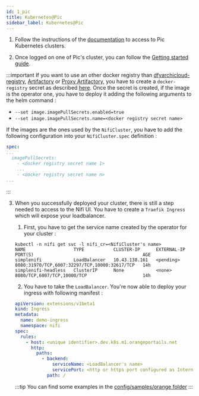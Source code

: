 ```yaml
---
id: 1_pic
title: Kubernetes@Pic
sidebar_label: Kubernetes@Pic
---
```


1. Follow the instructions of the [documentation](https://orange-opensource.github.io/deploy-k8s-rke-pic/) to access to Pic Kubernetes clusters.

2. Once logged on one of Pic's cluster, you can follow the [Getting started guide](/nifikop/docs/7_dfy_orange/1_getting_started).

:::important
If you want to use an other docker registry than [dfyarchicloud-registry](https://gitlab.si.francetelecom.fr/dfyarchicloud/dfyarchicloud-registry/container_registry), [Artifactory](https://artifactory.packages.install-os.multis.p.fti.net/webapp/#/packages/docker/?state=eyJxdWVyeSI6e319) or [Proxy Artifactory](https://ext-dockerio.artifactory.si.francetelecom.fr/webapp/#/packages/docker/?state=eyJxdWVyeSI6e319), you have to create a `docker-registry` secret as described [here](https://dfyarchicloud.app.cf.sph.hbx.geo.francetelecom.fr/kubernetes/gitlab/registry-authent-k8s/).
Once the secret is created, if the image is the operator one, you have to deploy it adding the following arguments to the helm command : 

- `--set image.imagePullSecrets.enabled=true`
- `--set image.imagePullSecrets.name=<docker registry secret name>`

If the images are the ones used by the `NifiCluster`, you have to add the following configuration into your `NifiCluster.spec` definition :

```yaml 
spec: 
...
  imagePullSecrets: 
    - <docker registry secret name 1>
    ...
    - <docker registry secret name n>
...
```
:::

3. When you successfully deployed your cluster, there is still a step needed to access to the Nifi UI. You have to create a `Traefik Ingress` which will expose your loadbalancer.

    1. First, you have to get the service name created by the operator for your cluster : 

    ```console 
    kubectl -n nifi get svc -l nifi_cr=<NifiCluster's name>
    NAME                  TYPE           CLUSTER-IP      EXTERNAL-IP   PORT(S)                                         AGE
    simplenifi            LoadBalancer   10.43.138.161   <pending>     8080:31970/TCP,6007:32297/TCP,10000:32617/TCP   14h
    simplenifi-headless   ClusterIP      None            <none>        8080/TCP,6007/TCP,10000/TCP                     14h
    ```

    2. You have to take the `LoadBalancer`. You're now able to deploy your ingress with following manifest :

    ```yaml
    apiVersion: extensions/v1beta1
    kind: Ingress
    metadata:
      name: demo-ingress
      namespace: nifi
    spec:
      rules:
        - host: <unique identifier>.dev.k8s.m1.orangeportails.net
          http:
            paths:
              - backend:
                  serviceName: <LoadBalancer's name>
                  servicePort: <http or https port configured as Internal listener in your NifiCluster>
                path: /
    ```

    :::tip
    You can find some examples in the [config/samples/orange folder](https://github.com/Orange-OpenSource/nifikop/tree/master/config/samples/orange)
    :::